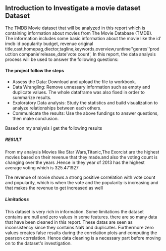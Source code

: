 ## Introduction to Investigate a movie dataset Dataset 

The TMDB Movie dataset that will be analyzed in this report which is containing information about movies from The Movie Database (TMDB). The information includes some basic information about the movie like the id' imdb id popularity budget, revenue original title,cast,homepag,diector,tagline,keywords,overview,runtime''genres''production companie'release_date'vote count', In this report, the data analysis process will be used to answer the following questions:

#### The project follow the steps

 - Assess the Data: Download and upload the file to workbook.
 - Data Wrangling: Remove unnessary information such as empty and duplicate values. The whole dataframe was also fixed in order to summarize results.
 - Exploratory Data analysis: Study the statistics and build visualization to analyze relationships between each others.
 - Communicate the results: Use the above fundings to answer questions, then make conclusion.

 


Based on my analysis i get the following results

##### RESULT

From my analysis Movies like Star Wars,Titanic,The Exorcist are the highest movies based on their revenue that they made.and also the voting count is changing over the years .Hence in they year of 2013 has the highest average voting which is 325.471927

The revenue of movie shows a strong positive correlation with vote count and popularity, which is when the vote and the popularity is increasing and that makes the revenue to get increased as well

##### Limitations

This dataset is very rich in information. Some limitations the dataset contains are null and zero values in some features. there are so many data that have been cleaned in this report. These datas are seen as inconsistency since they contains NaN and duplicates. Furthermore zero values creates false results during the correlation plots and computing the pearson correlation. Hence data cleaning is a necessary part before moving on to the dataset's investigation.


```python

```

